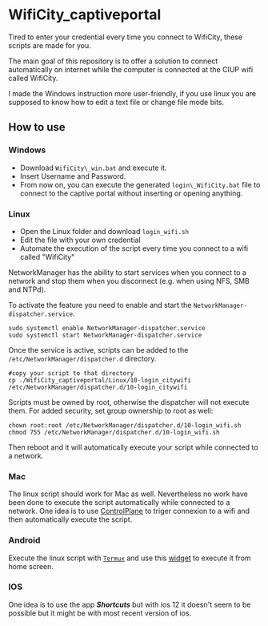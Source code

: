 # WifiCity_captiveportal

Tired to enter your credential every time you connect to WifiCity, these scripts are made for you.

The main goal of this repository is to offer a solution to connect automatically on internet while the computer is connected at the CIUP wifi called WifiCity.

I made the Windows instruction more user-friendly, if you use linux you are
supposed to know how to edit a text file or change file mode bits.


## How to use

### Windows

* Download `WifiCity\_win.bat` and execute it.
* Insert Username and Password.
* From now on, you can execute the generated `login\_WifiCity.bat` file to
connect to the captive portal without inserting or opening anything.

### Linux

* Open the Linux folder and download `login_wifi.sh`
* Edit the file with your own credential
* Automate the execution of the script every time you connect to a wifi called
"WifiCity"

NetworkManager has the ability to start services when you connect to a network and stop them when you disconnect (e.g. when using NFS, SMB and NTPd).

To activate the feature you need to enable and start the `NetworkManager-dispatcher.service`.
```bash=
sudo systemctl enable NetworkManager-dispatcher.service
sudo systemctl start NetworkManager-dispatcher.service
```

Once the service is active, scripts can be added to the `/etc/NetworkManager/dispatcher.d` directory.

```bash=
#copy your script to that directory
cp ./WifiCity_captiveportal/Linux/10-login_citywifi /etc/NetworkManager/dispatcher.d/10-login_citywifi
```

Scripts must be owned by root, otherwise the dispatcher will not execute them. For added security, set group ownership to root as well: 
```bash=
chown root:root /etc/NetworkManager/dispatcher.d/10-login_wifi.sh
chmod 755 /etc/NetworkManager/dispatcher.d/10-login_wifi.sh
```

Then reboot and it will automatically execute your script while connected to a network.


### Mac

The linux script should work for Mac as well. Nevertheless no work have been done to execute the script automatically while connected to a network. One idea is to use [ControlPlane](https://www.controlplaneapp.com/) to triger connexion to a wifi and then automatically execute the script.

### Android

Execute the linux script with [`Termux`](https://play.google.com/store/apps/details?id=com.termux&fbclid=IwAR0VU0hSW3z2qZTTrm0dH72awzus8Sy-hZXMOPSG6mdUe5M2cq5zRYW0Q8o) and use this [widget](https://play.google.com/store/apps/details?id=com.termux.widget&fbclid=IwAR0rr7g7ghvPZ8juKe1ses1xXTzq50hbIcUDUcbozzb87_pKllknFPW8TBQ) to execute it from home screen.

### IOS

One idea is to use the app ***Shortcuts*** but with ios 12 it doesn't seem to be possible but it might be with most recent version of ios.
